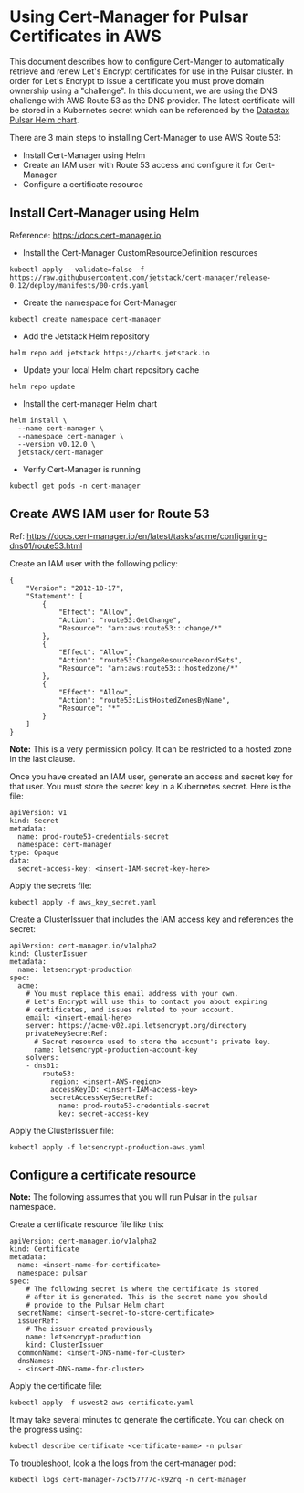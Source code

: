 # Using Cert-Manager for Pulsar Certificates in AWS


This document describes how to configure Cert-Manger to automatically retrieve and renew Let's Encrypt certificates for use in the Pulsar cluster. In order for Let's Encrypt to issue a certificate you must prove domain ownership using a "challenge". In this document, we are using the DNS challenge with AWS Route 53 as the DNS provider. The latest certificate will be stored in a Kubernetes secret which can be referenced by the [Datastax Pulsar Helm chart](https://datastax.github.io/pulsar-helm-chart/).

There are 3 main steps to installing Cert-Manager to use AWS Route 53:

* Install Cert-Manager using Helm
* Create an IAM user with Route 53 access and configure it for Cert-Manager
* Configure a certificate resource 

## Install Cert-Manager using Helm

Reference: https://docs.cert-manager.io

* Install the Cert-Manager CustomResourceDefinition resources
```
kubectl apply --validate=false -f https://raw.githubusercontent.com/jetstack/cert-manager/release-0.12/deploy/manifests/00-crds.yaml
```

* Create the namespace for Cert-Manager
```
kubectl create namespace cert-manager
```

* Add the Jetstack Helm repository
```
helm repo add jetstack https://charts.jetstack.io
```

* Update your local Helm chart repository cache
```
helm repo update
```

* Install the cert-manager Helm chart
```
helm install \
  --name cert-manager \
  --namespace cert-manager \
  --version v0.12.0 \
  jetstack/cert-manager
```

* Verify Cert-Manager is running

```
kubectl get pods -n cert-manager
```
## Create AWS IAM user for Route 53


Ref: https://docs.cert-manager.io/en/latest/tasks/acme/configuring-dns01/route53.html

Create an IAM user with the following policy:

```
{
    "Version": "2012-10-17",
    "Statement": [
        {
            "Effect": "Allow",
            "Action": "route53:GetChange",
            "Resource": "arn:aws:route53:::change/*"
        },
        {
            "Effect": "Allow",
            "Action": "route53:ChangeResourceRecordSets",
            "Resource": "arn:aws:route53:::hostedzone/*"
        },
        {
            "Effect": "Allow",
            "Action": "route53:ListHostedZonesByName",
            "Resource": "*"
        }
    ]
}
```
**Note:** This is a very permission policy. It can be restricted to a hosted zone in the last clause.

Once you have created an IAM user, generate an access and secret key for that user. You must store the secret key in a Kubernetes secret. Here is the file:

```
apiVersion: v1
kind: Secret
metadata:
  name: prod-route53-credentials-secret
  namespace: cert-manager
type: Opaque
data:
  secret-access-key: <insert-IAM-secret-key-here>
```

Apply the secrets file:

```
kubectl apply -f aws_key_secret.yaml
```
Create a ClusterIssuer that includes the IAM access key and references the secret:

```
apiVersion: cert-manager.io/v1alpha2
kind: ClusterIssuer
metadata:
  name: letsencrypt-production
spec:
  acme:
    # You must replace this email address with your own.
    # Let's Encrypt will use this to contact you about expiring
    # certificates, and issues related to your account.
    email: <insert-email-here>
    server: https://acme-v02.api.letsencrypt.org/directory
    privateKeySecretRef:
      # Secret resource used to store the account's private key.
      name: letsencrypt-production-account-key
    solvers:
    - dns01:
        route53:
          region: <insert-AWS-region>
          accessKeyID: <insert-IAM-access-key>
          secretAccessKeySecretRef:
            name: prod-route53-credentials-secret
            key: secret-access-key
```

Apply the ClusterIssuer file:

```
kubectl apply -f letsencrypt-production-aws.yaml
```

## Configure a certificate resource

**Note:** The following assumes that you will run Pulsar in the `pulsar` namespace.

Create a certificate resource file like this:

```
apiVersion: cert-manager.io/v1alpha2
kind: Certificate
metadata:
  name: <insert-name-for-certificate>
  namespace: pulsar
spec:
    # The following secret is where the certificate is stored 
    # after it is generated. This is the secret name you should
    # provide to the Pulsar Helm chart
  secretName: <insert-secret-to-store-certificate>
  issuerRef:
    # The issuer created previously
    name: letsencrypt-production
    kind: ClusterIssuer
  commonName: <insert-DNS-name-for-cluster>
  dnsNames:
  - <insert-DNS-name-for-cluster>
```

Apply the certificate file:

```
kubectl apply -f uswest2-aws-certificate.yaml
```
It may take several minutes to generate the certificate. You can check on the progress using:

```
kubectl describe certificate <certificate-name> -n pulsar
```

To troubleshoot, look a the logs from the cert-manager pod:

```
kubectl logs cert-manager-75cf57777c-k92rq -n cert-manager
```
